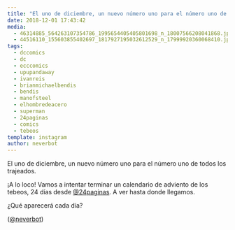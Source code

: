 ```yaml
---
title: "El uno de diciembre, un nuevo número uno para el número uno de todos los trajeados"
date: 2018-12-01 17:43:42
media: 
  - 46314885_564263107354786_1995654405405801698_n_18007566208041868.jpg
  - 44516110_155603855402697_1817927195032612529_n_17999920360068410.jpg
tags: 
  - dccomics
  - dc
  - ecccomics
  - upupandaway
  - ivanreis
  - brianmichaelbendis
  - bendis
  - manofsteel
  - elhombredeacero
  - superman
  - 24paginas
  - comics
  - tebeos
template: instagram
author: neverbot
---
```


El uno de diciembre, un nuevo número uno para el número uno de todos los trajeados.

¡A lo loco! Vamos a intentar terminar un calendario de adviento de los tebeos, 24 días desde [@24paginas](https://instagram.com/24paginas). A ver hasta donde llegamos.

¿Qué aparecerá cada día?

([@neverbot](https://instagram.com/neverbot))
